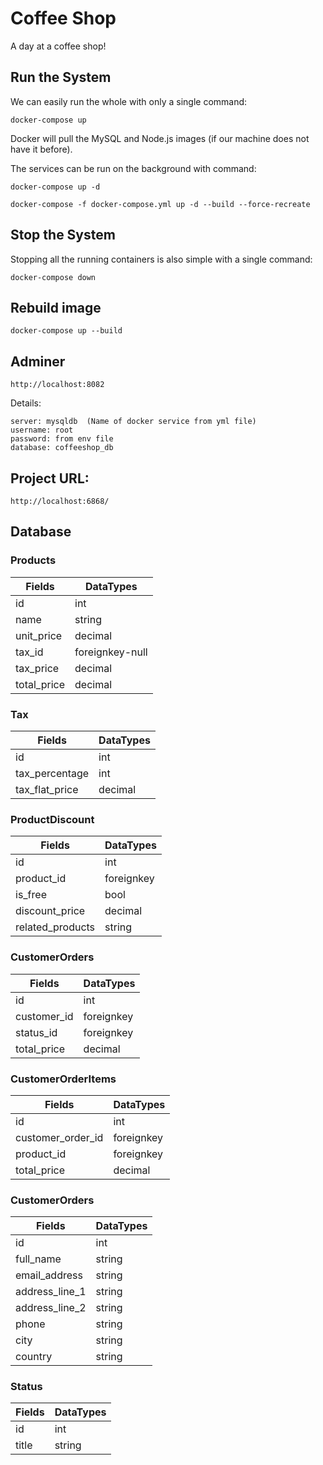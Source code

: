 # Coffee Shop
A day at a coffee shop!

## Run the System
We can easily run the whole with only a single command:
```
docker-compose up
```

Docker will pull the MySQL and Node.js images (if our machine does not have it before).

The services can be run on the background with command:
```
docker-compose up -d

docker-compose -f docker-compose.yml up -d --build --force-recreate
```

## Stop the System
Stopping all the running containers is also simple with a single command:
```
docker-compose down
```

## Rebuild image
```
docker-compose up --build
```

## Adminer 
```
http://localhost:8082
```
Details:
```
server: mysqldb  (Name of docker service from yml file)
username: root
password: from env file
database: coffeeshop_db
```

## Project URL:
```
http://localhost:6868/
```

## Database

### Products

| Fields  | DataTypes |
| ------------- | ------------- |
| id  | int  |
| name  | string  |
| unit_price | decimal |
| tax_id  | foreignkey-null  |
| tax_price  | decimal  |
| total_price  | decimal  |

### Tax

| Fields  | DataTypes |
| ------------- | ------------- |
| id  | int  |
| tax_percentage  | int  |
| tax_flat_price  | decimal  |

### ProductDiscount

| Fields  | DataTypes |
| ------------- | ------------- |
| id  | int  |
| product_id  | foreignkey  |
| is_free  | bool  |
| discount_price  | decimal  |
| related_products  | string  |

### CustomerOrders

| Fields  | DataTypes |
| ------------- | ------------- |
| id  | int  |
| customer_id  | foreignkey  |
| status_id  | foreignkey  |
| total_price  | decimal  |

### CustomerOrderItems

| Fields  | DataTypes |
| ------------- | ------------- |
| id  | int  |
| customer_order_id  | foreignkey  |
| product_id  | foreignkey  |
| total_price  | decimal  |

### CustomerOrders

| Fields  | DataTypes |
| ------------- | ------------- |
| id  | int  |
| full_name  | string  |
| email_address  | string  |
| address_line_1  | string  |
| address_line_2  | string  |
| phone  | string  |
| city  | string  |
| country  | string  |

### Status

| Fields  | DataTypes |
| ------------- | ------------- |
| id  | int  |
| title  | string  |
